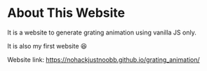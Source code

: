 # About This Website

It is a website to generate grating animation using vanilla JS only.

It is also my first website 😆

Website link: https://nohackjustnoobb.github.io/grating_animation/

